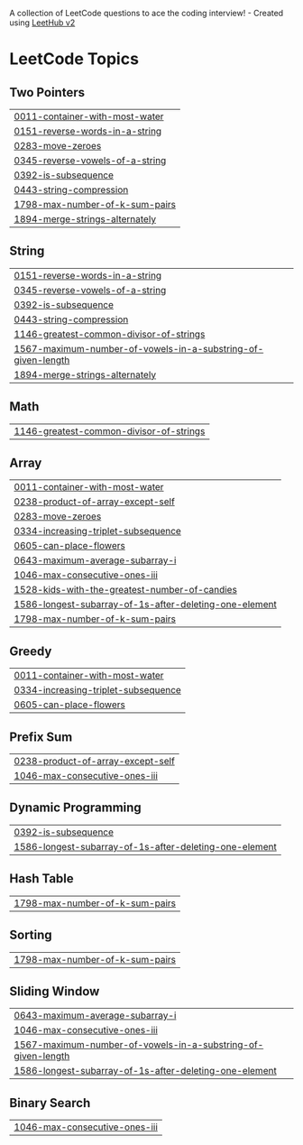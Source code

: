 A collection of LeetCode questions to ace the coding interview! - Created using [LeetHub v2](https://github.com/arunbhardwaj/LeetHub-2.0)
<!---LeetCode Topics Start-->
# LeetCode Topics
## Two Pointers
|  |
| ------- |
| [0011-container-with-most-water](https://github.com/Latasharma26/Leetcode-75/tree/master/0011-container-with-most-water) |
| [0151-reverse-words-in-a-string](https://github.com/Latasharma26/Leetcode-75/tree/master/0151-reverse-words-in-a-string) |
| [0283-move-zeroes](https://github.com/Latasharma26/Leetcode-75/tree/master/0283-move-zeroes) |
| [0345-reverse-vowels-of-a-string](https://github.com/Latasharma26/Leetcode-75/tree/master/0345-reverse-vowels-of-a-string) |
| [0392-is-subsequence](https://github.com/Latasharma26/Leetcode-75/tree/master/0392-is-subsequence) |
| [0443-string-compression](https://github.com/Latasharma26/Leetcode-75/tree/master/0443-string-compression) |
| [1798-max-number-of-k-sum-pairs](https://github.com/Latasharma26/Leetcode-75/tree/master/1798-max-number-of-k-sum-pairs) |
| [1894-merge-strings-alternately](https://github.com/Latasharma26/Leetcode-75/tree/master/1894-merge-strings-alternately) |
## String
|  |
| ------- |
| [0151-reverse-words-in-a-string](https://github.com/Latasharma26/Leetcode-75/tree/master/0151-reverse-words-in-a-string) |
| [0345-reverse-vowels-of-a-string](https://github.com/Latasharma26/Leetcode-75/tree/master/0345-reverse-vowels-of-a-string) |
| [0392-is-subsequence](https://github.com/Latasharma26/Leetcode-75/tree/master/0392-is-subsequence) |
| [0443-string-compression](https://github.com/Latasharma26/Leetcode-75/tree/master/0443-string-compression) |
| [1146-greatest-common-divisor-of-strings](https://github.com/Latasharma26/Leetcode-75/tree/master/1146-greatest-common-divisor-of-strings) |
| [1567-maximum-number-of-vowels-in-a-substring-of-given-length](https://github.com/Latasharma26/Leetcode-75/tree/master/1567-maximum-number-of-vowels-in-a-substring-of-given-length) |
| [1894-merge-strings-alternately](https://github.com/Latasharma26/Leetcode-75/tree/master/1894-merge-strings-alternately) |
## Math
|  |
| ------- |
| [1146-greatest-common-divisor-of-strings](https://github.com/Latasharma26/Leetcode-75/tree/master/1146-greatest-common-divisor-of-strings) |
## Array
|  |
| ------- |
| [0011-container-with-most-water](https://github.com/Latasharma26/Leetcode-75/tree/master/0011-container-with-most-water) |
| [0238-product-of-array-except-self](https://github.com/Latasharma26/Leetcode-75/tree/master/0238-product-of-array-except-self) |
| [0283-move-zeroes](https://github.com/Latasharma26/Leetcode-75/tree/master/0283-move-zeroes) |
| [0334-increasing-triplet-subsequence](https://github.com/Latasharma26/Leetcode-75/tree/master/0334-increasing-triplet-subsequence) |
| [0605-can-place-flowers](https://github.com/Latasharma26/Leetcode-75/tree/master/0605-can-place-flowers) |
| [0643-maximum-average-subarray-i](https://github.com/Latasharma26/Leetcode-75/tree/master/0643-maximum-average-subarray-i) |
| [1046-max-consecutive-ones-iii](https://github.com/Latasharma26/Leetcode-75/tree/master/1046-max-consecutive-ones-iii) |
| [1528-kids-with-the-greatest-number-of-candies](https://github.com/Latasharma26/Leetcode-75/tree/master/1528-kids-with-the-greatest-number-of-candies) |
| [1586-longest-subarray-of-1s-after-deleting-one-element](https://github.com/Latasharma26/Leetcode-75/tree/master/1586-longest-subarray-of-1s-after-deleting-one-element) |
| [1798-max-number-of-k-sum-pairs](https://github.com/Latasharma26/Leetcode-75/tree/master/1798-max-number-of-k-sum-pairs) |
## Greedy
|  |
| ------- |
| [0011-container-with-most-water](https://github.com/Latasharma26/Leetcode-75/tree/master/0011-container-with-most-water) |
| [0334-increasing-triplet-subsequence](https://github.com/Latasharma26/Leetcode-75/tree/master/0334-increasing-triplet-subsequence) |
| [0605-can-place-flowers](https://github.com/Latasharma26/Leetcode-75/tree/master/0605-can-place-flowers) |
## Prefix Sum
|  |
| ------- |
| [0238-product-of-array-except-self](https://github.com/Latasharma26/Leetcode-75/tree/master/0238-product-of-array-except-self) |
| [1046-max-consecutive-ones-iii](https://github.com/Latasharma26/Leetcode-75/tree/master/1046-max-consecutive-ones-iii) |
## Dynamic Programming
|  |
| ------- |
| [0392-is-subsequence](https://github.com/Latasharma26/Leetcode-75/tree/master/0392-is-subsequence) |
| [1586-longest-subarray-of-1s-after-deleting-one-element](https://github.com/Latasharma26/Leetcode-75/tree/master/1586-longest-subarray-of-1s-after-deleting-one-element) |
## Hash Table
|  |
| ------- |
| [1798-max-number-of-k-sum-pairs](https://github.com/Latasharma26/Leetcode-75/tree/master/1798-max-number-of-k-sum-pairs) |
## Sorting
|  |
| ------- |
| [1798-max-number-of-k-sum-pairs](https://github.com/Latasharma26/Leetcode-75/tree/master/1798-max-number-of-k-sum-pairs) |
## Sliding Window
|  |
| ------- |
| [0643-maximum-average-subarray-i](https://github.com/Latasharma26/Leetcode-75/tree/master/0643-maximum-average-subarray-i) |
| [1046-max-consecutive-ones-iii](https://github.com/Latasharma26/Leetcode-75/tree/master/1046-max-consecutive-ones-iii) |
| [1567-maximum-number-of-vowels-in-a-substring-of-given-length](https://github.com/Latasharma26/Leetcode-75/tree/master/1567-maximum-number-of-vowels-in-a-substring-of-given-length) |
| [1586-longest-subarray-of-1s-after-deleting-one-element](https://github.com/Latasharma26/Leetcode-75/tree/master/1586-longest-subarray-of-1s-after-deleting-one-element) |
## Binary Search
|  |
| ------- |
| [1046-max-consecutive-ones-iii](https://github.com/Latasharma26/Leetcode-75/tree/master/1046-max-consecutive-ones-iii) |
<!---LeetCode Topics End-->